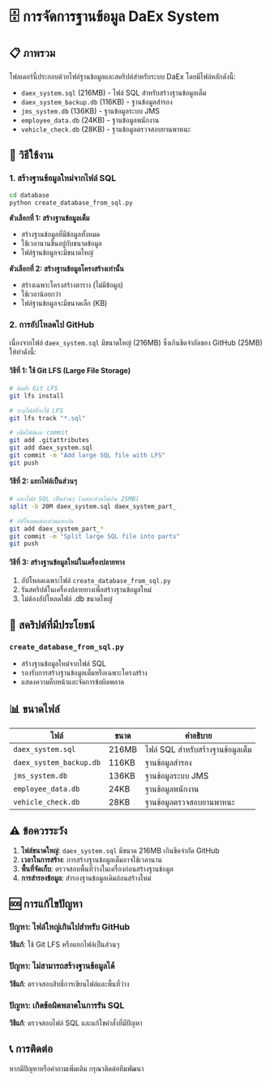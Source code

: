 # 🗄️ การจัดการฐานข้อมูล DaEx System

## 📋 ภาพรวม

โฟลเดอร์นี้ประกอบด้วยไฟล์ฐานข้อมูลและสคริปต์สำหรับระบบ DaEx โดยมีไฟล์หลักดังนี้:

- `daex_system.sql` (216MB) - ไฟล์ SQL สำหรับสร้างฐานข้อมูลเต็ม
- `daex_system_backup.db` (116KB) - ฐานข้อมูลสำรอง
- `jms_system.db` (136KB) - ฐานข้อมูลระบบ JMS
- `employee_data.db` (24KB) - ฐานข้อมูลพนักงาน
- `vehicle_check.db` (28KB) - ฐานข้อมูลตรวจสอบยานพาหนะ

## 🚀 วิธีใช้งาน

### 1. สร้างฐานข้อมูลใหม่จากไฟล์ SQL

```bash
cd database
python create_database_from_sql.py
```

**ตัวเลือกที่ 1: สร้างฐานข้อมูลเต็ม**
- สร้างฐานข้อมูลที่มีข้อมูลทั้งหมด
- ใช้เวลานานขึ้นอยู่กับขนาดข้อมูล
- ไฟล์ฐานข้อมูลจะมีขนาดใหญ่

**ตัวเลือกที่ 2: สร้างฐานข้อมูลโครงสร้างเท่านั้น**
- สร้างเฉพาะโครงสร้างตาราง (ไม่มีข้อมูล)
- ใช้เวลาน้อยกว่า
- ไฟล์ฐานข้อมูลจะมีขนาดเล็ก (KB)

### 2. การอัปโหลดไป GitHub

เนื่องจากไฟล์ `daex_system.sql` มีขนาดใหญ่ (216MB) ซึ่งเกินขีดจำกัดของ GitHub (25MB) ให้ทำดังนี้:

#### วิธีที่ 1: ใช้ Git LFS (Large File Storage)
```bash
# ติดตั้ง Git LFS
git lfs install

# ระบุไฟล์ที่จะใช้ LFS
git lfs track "*.sql"

# เพิ่มไฟล์และ commit
git add .gitattributes
git add daex_system.sql
git commit -m "Add large SQL file with LFS"
git push
```

#### วิธีที่ 2: แยกไฟล์เป็นส่วนๆ
```bash
# แยกไฟล์ SQL เป็นส่วนๆ (แต่ละส่วนไม่เกิน 25MB)
split -b 20M daex_system.sql daex_system_part_

# อัปโหลดแต่ละส่วนแยกกัน
git add daex_system_part_*
git commit -m "Split large SQL file into parts"
git push
```

#### วิธีที่ 3: สร้างฐานข้อมูลใหม่ในเครื่องปลายทาง
1. อัปโหลดเฉพาะไฟล์ `create_database_from_sql.py`
2. รันสคริปต์ในเครื่องปลายทางเพื่อสร้างฐานข้อมูลใหม่
3. ไม่ต้องอัปโหลดไฟล์ .db ขนาดใหญ่

## 🔧 สคริปต์ที่มีประโยชน์

### `create_database_from_sql.py`
- สร้างฐานข้อมูลใหม่จากไฟล์ SQL
- รองรับการสร้างฐานข้อมูลเต็มหรือเฉพาะโครงสร้าง
- แสดงความคืบหน้าและจัดการข้อผิดพลาด

## 📊 ขนาดไฟล์

| ไฟล์ | ขนาด | คำอธิบาย |
|------|------|----------|
| `daex_system.sql` | 216MB | ไฟล์ SQL สำหรับสร้างฐานข้อมูลเต็ม |
| `daex_system_backup.db` | 116KB | ฐานข้อมูลสำรอง |
| `jms_system.db` | 136KB | ฐานข้อมูลระบบ JMS |
| `employee_data.db` | 24KB | ฐานข้อมูลพนักงาน |
| `vehicle_check.db` | 28KB | ฐานข้อมูลตรวจสอบยานพาหนะ |

## ⚠️ ข้อควรระวัง

1. **ไฟล์ขนาดใหญ่**: `daex_system.sql` มีขนาด 216MB เกินขีดจำกัด GitHub
2. **เวลาในการสร้าง**: การสร้างฐานข้อมูลเต็มอาจใช้เวลานาน
3. **พื้นที่จัดเก็บ**: ตรวจสอบพื้นที่ว่างในเครื่องก่อนสร้างฐานข้อมูล
4. **การสำรองข้อมูล**: สำรองฐานข้อมูลเดิมก่อนสร้างใหม่

## 🆘 การแก้ไขปัญหา

### ปัญหา: ไฟล์ใหญ่เกินไปสำหรับ GitHub
**วิธีแก้**: ใช้ Git LFS หรือแยกไฟล์เป็นส่วนๆ

### ปัญหา: ไม่สามารถสร้างฐานข้อมูลได้
**วิธีแก้**: ตรวจสอบสิทธิ์การเขียนไฟล์และพื้นที่ว่าง

### ปัญหา: เกิดข้อผิดพลาดในการรัน SQL
**วิธีแก้**: ตรวจสอบไฟล์ SQL และแก้ไขคำสั่งที่มีปัญหา

## 📞 การติดต่อ

หากมีปัญหาหรือคำถามเพิ่มเติม กรุณาติดต่อทีมพัฒนา
